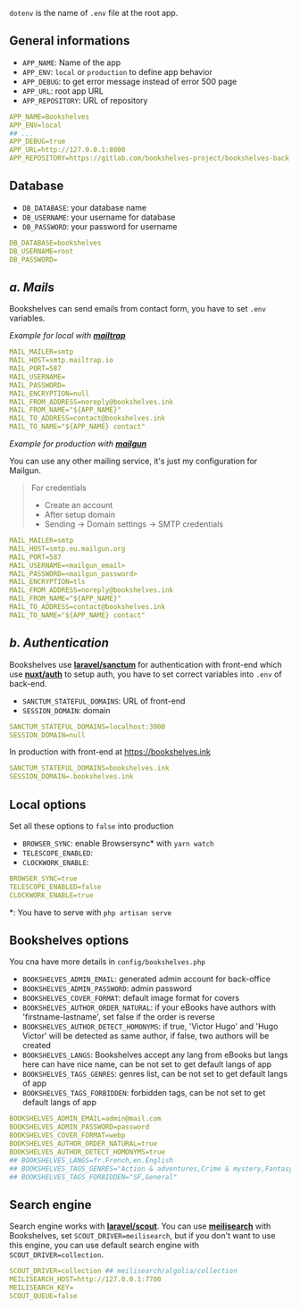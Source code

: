 `dotenv` is the name of `.env` file at the root app.

## General informations

- `APP_NAME`: Name of the app
- `APP_ENV`: `local` or `production` to define app behavior
- `APP_DEBUG`: to get error message instead of error 500 page
- `APP_URL`: root app URL
- `APP_REPOSITORY`: URL of repository

```yml
APP_NAME=Bookshelves
APP_ENV=local
## ...
APP_DEBUG=true
APP_URL=http://127.0.0.1:8000
APP_REPOSITORY=https://gitlab.com/bookshelves-project/bookshelves-back
```

## Database

- `DB_DATABASE`: your database name
- `DB_USERNAME`: your username for database
- `DB_PASSWORD`: your password for username

```yml
DB_DATABASE=bookshelves
DB_USERNAME=root
DB_PASSWORD=
```

## *a. Mails*

Bookshelves can send emails from contact form, you have to set `.env` variables.

*Example for local with [**mailtrap**](https://mailtrap.io/)*

```yml
MAIL_MAILER=smtp
MAIL_HOST=smtp.mailtrap.io
MAIL_PORT=587
MAIL_USERNAME=
MAIL_PASSWORD=
MAIL_ENCRYPTION=null
MAIL_FROM_ADDRESS=noreply@bookshelves.ink
MAIL_FROM_NAME="${APP_NAME}"
MAIL_TO_ADDRESS=contact@bookshelves.ink
MAIL_TO_NAME="${APP_NAME} contact"
```

*Example for production with [**mailgun**](https://www.mailgun.com/)*

You can use any other mailing service, it's just my configuration for Mailgun.

>For credentials
>
>- Create an account
>- After setup domain
>- Sending -> Domain settings -> SMTP credentials

```yaml
MAIL_MAILER=smtp
MAIL_HOST=smtp.eu.mailgun.org
MAIL_PORT=587
MAIL_USERNAME=<mailgun_email>
MAIL_PASSWORD=<mailgun_password>
MAIL_ENCRYPTION=tls
MAIL_FROM_ADDRESS=noreply@bookshelves.ink
MAIL_FROM_NAME="${APP_NAME}"
MAIL_TO_ADDRESS=contact@bookshelves.ink
MAIL_TO_NAME="${APP_NAME} contact"
```

## *b. Authentication*

Bookshelves use [**laravel/sanctum**](https://github.com/laravel/sanctum) for authentication with front-end which use [**nuxt/auth**](https://auth.nuxtjs.org/) to setup auth, you have to set correct variables into `.env` of back-end.

- `SANCTUM_STATEFUL_DOMAINS`: URL of front-end
- `SESSION_DOMAIN`: domain

```yaml
SANCTUM_STATEFUL_DOMAINS=localhost:3000
SESSION_DOMAIN=null
```

In production with front-end at <https://bookshelves.ink>

```yaml
SANCTUM_STATEFUL_DOMAINS=bookshelves.ink
SESSION_DOMAIN=.bookshelves.ink
```

## Local options

Set all these options to `false` into production

- `BROWSER_SYNC`: enable Browsersync* with `yarn watch`
- `TELESCOPE_ENABLED`:
- `CLOCKWORK_ENABLE`:

```yml
BROWSER_SYNC=true
TELESCOPE_ENABLED=false
CLOCKWORK_ENABLE=true
```

*: You have to serve with `php artisan serve`

## Bookshelves options

You cna have more details in `config/bookshelves.php`

- `BOOKSHELVES_ADMIN_EMAIL`: generated admin account for back-office
- `BOOKSHELVES_ADMIN_PASSWORD`: admin password
- `BOOKSHELVES_COVER_FORMAT`: default image format for covers
- `BOOKSHELVES_AUTHOR_ORDER_NATURAL`: if your eBooks have authors with 'firstname-lastname', set false if the order is reverse
- `BOOKSHELVES_AUTHOR_DETECT_HOMONYMS`: if true, 'Victor Hugo' and 'Hugo Victor' will be detected as same author, if false, two authors will be created
- `BOOKSHELVES_LANGS`: Bookshelves accept any lang from eBooks but langs here can have nice name, can be not set to get default langs of app
- `BOOKSHELVES_TAGS_GENRES`: genres list, can be not set to get default langs of app
- `BOOKSHELVES_TAGS_FORBIDDEN`: forbidden tags, can be not set to get default langs of app

```yml
BOOKSHELVES_ADMIN_EMAIL=admin@mail.com
BOOKSHELVES_ADMIN_PASSWORD=password
BOOKSHELVES_COVER_FORMAT=webp
BOOKSHELVES_AUTHOR_ORDER_NATURAL=true
BOOKSHELVES_AUTHOR_DETECT_HOMONYMS=true
## BOOKSHELVES_LANGS=fr.French,en.English
## BOOKSHELVES_TAGS_GENRES="Action & adventures,Crime & mystery,Fantasy,Horror,Romance,Science fiction"
## BOOKSHELVES_TAGS_FORBIDDEN="SF,General"
```

## Search engine

Search engine works with [**laravel/scout**](https://laravel.com/docs/8.x/scout). You can use [**meilisearch**](https://www.meilisearch.com/) with Bookshelves, set `SCOUT_DRIVER=meilisearch`, but if you don't want to use this engine, you can use default search engine with `SCOUT_DRIVER=collection`.

```yml
SCOUT_DRIVER=collection ## meilisearch/algolia/collection
MEILISEARCH_HOST=http://127.0.0.1:7700
MEILISEARCH_KEY=
SCOUT_QUEUE=false
```
